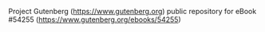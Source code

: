 Project Gutenberg (https://www.gutenberg.org) public repository for
eBook #54255 (https://www.gutenberg.org/ebooks/54255)
